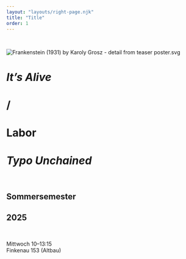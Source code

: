 ```yaml
---
layout: "layouts/right-page.njk"
title: "Title"
order: 1
---
```


<br>


![Frankenstein (1931) by Karoly Grosz - detail from teaser poster.svg](https://upload.wikimedia.org/wikipedia/commons/thumb/0/0f/Frankenstein_%281931%29_by_Karoly_Grosz_-_detail_from_teaser_poster.svg/640px-Frankenstein_%281931%29_by_Karoly_Grosz_-_detail_from_teaser_poster.svg.png)

# _It’s Alive_  
# /  
# Labor  
# _Typo Unchained_
  <br>


## Sommersemester 
## 2025
  
  <br>
  
Mittwoch 10–13:15  
Finkenau 153 (Altbau)